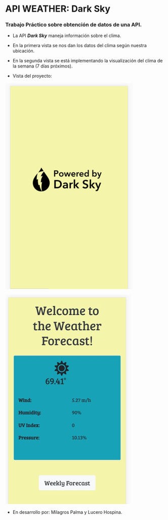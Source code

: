 # API WEATHER: Dark Sky

### Trabajo Práctico sobre obtención de datos de una API.

* La API _**Dark Sky**_ maneja información sobre el clima.

* En la primera vista se nos dan los datos del clima según nuestra ubicación.

* En la segunda vista se está implementando la visualización del clima de la semana (7 días próximos).

* Vista del proyecto:

![Sin titulo](public/assets/images/splash.png) 

![Sin titulo](public/assets/images/mobile.JPG)

* En desarrollo por: Milagros Palma y Lucero Hospina.
